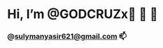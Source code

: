 #   Hi, I’m @GODCRUZx👋 👋 👋 
### @sulymanyasir621@gmail.com  📫 

<!---
GODCRUZx/GODCRUZx is a ✨ special ✨ repository because its `README.md` (this file) appears on your GitHub profile.
You can click the Preview link to take a look at your changes.
--->
